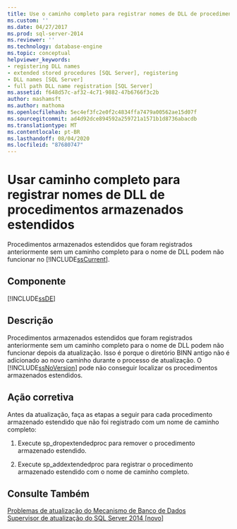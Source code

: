 ```yaml
---
title: Use o caminho completo para registrar nomes de DLL de procedimento armazenado estendido | Microsoft Docs
ms.custom: ''
ms.date: 04/27/2017
ms.prod: sql-server-2014
ms.reviewer: ''
ms.technology: database-engine
ms.topic: conceptual
helpviewer_keywords:
- registering DLL names
- extended stored procedures [SQL Server], registering
- DLL names [SQL Server]
- full path DLL name registration [SQL Server]
ms.assetid: f648d57c-af32-4c71-9882-47b6766f3c2b
author: mashamsft
ms.author: mathoma
ms.openlocfilehash: 5ec4ef3fc2e0f2c4834ffa7479a00562ae15d07f
ms.sourcegitcommit: ad4d92dce894592a259721a1571b1d8736abacdb
ms.translationtype: MT
ms.contentlocale: pt-BR
ms.lasthandoff: 08/04/2020
ms.locfileid: "87680747"
---
```

# <a name="use-the-full-path-to-register-extended-stored-procedure-dll-names"></a>Usar caminho completo para registrar nomes de DLL de procedimentos armazenados estendidos
  Procedimentos armazenados estendidos que foram registrados anteriormente sem um caminho completo para o nome de DLL podem não funcionar no [!INCLUDE[ssCurrent](../../includes/sscurrent-md.md)].  
  
## <a name="component"></a>Componente  
 [!INCLUDE[ssDE](../../includes/ssde-md.md)]  
  
## <a name="description"></a>Descrição  
 Procedimentos armazenados estendidos que foram registrados anteriormente sem um caminho completo para o nome de DLL podem não funcionar depois da atualização. Isso é porque o diretório BINN antigo não é adicionado ao novo caminho durante o processo de atualização. O [!INCLUDE[ssNoVersion](../../includes/ssnoversion-md.md)] pode não conseguir localizar os procedimentos armazenados estendidos.  
  
## <a name="corrective-action"></a>Ação corretiva  
 Antes da atualização, faça as etapas a seguir para cada procedimento armazenado estendido que não foi registrado com um nome de caminho completo:  
  
1.  Execute sp_dropextendedproc para remover o procedimento armazenado estendido.  
  
2.  Execute sp_addextendedproc para registrar o procedimento armazenado estendido com o nome de caminho completo.  
  
## <a name="see-also"></a>Consulte Também  
 [Problemas de atualização do Mecanismo de Banco de Dados](../../../2014/sql-server/install/database-engine-upgrade-issues.md)   
 [Supervisor de atualização do SQL Server 2014 &#91;novo&#93;](sql-server-2014-upgrade-advisor.md)  
  
  
